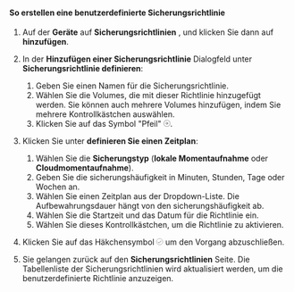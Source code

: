 <!--author=SharS last changed: 11/04/15-->


#### <a name="to-create-a-custom-backup-policy"></a>So erstellen eine benutzerdefinierte Sicherungsrichtlinie
1. Auf der **Geräte** auf **Sicherungsrichtlinien** , und klicken Sie dann auf **hinzufügen**.
2. In der **Hinzufügen einer Sicherungsrichtlinie** Dialogfeld unter **Sicherungsrichtlinie definieren**:
   
   1. Geben Sie einen Namen für die Sicherungsrichtlinie.
   2. Wählen Sie die Volumes, die mit dieser Richtlinie hinzugefügt werden. Sie können auch mehrere Volumes hinzufügen, indem Sie mehrere Kontrollkästchen auswählen.
   3. Klicken Sie auf das Symbol "Pfeil" ![Häkchensymbol](./media/storsimple-create-custom-backup-policy-u2/HCS_ArrowIcon-include.png).
3. Klicken Sie unter **definieren Sie einen Zeitplan**:
   
   1. Wählen Sie die **Sicherungstyp** (**lokale Momentaufnahme** oder **Cloudmomentaufnahme**).
   2. Geben Sie die sicherungshäufigkeit in Minuten, Stunden, Tage oder Wochen an.
   3. Wählen Sie einen Zeitplan aus der Dropdown-Liste. Die Aufbewahrungsdauer hängt von den sicherungshäufigkeit ab. 
   4. Wählen Sie die Startzeit und das Datum für die Richtlinie ein.
   5. Wählen Sie dieses Kontrollkästchen, um die Richtlinie zu aktivieren.
4. Klicken Sie auf das Häkchensymbol ![Häkchensymbol](./media/storsimple-add-backup-policy-u2/HCS_CheckIcon-include.png) um den Vorgang abzuschließen.
5. Sie gelangen zurück auf den **Sicherungsrichtlinien** Seite. Die Tabellenliste der Sicherungsrichtlinien wird aktualisiert werden, um die benutzerdefinierte Richtlinie anzuzeigen.


